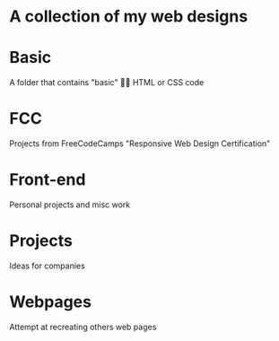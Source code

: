 # A collection of my web designs

# Basic
A folder that contains "basic" 🤷‍♂️ HTML or CSS code

# FCC
Projects from FreeCodeCamps "Responsive Web Design Certification" 

# Front-end
Personal projects and misc work

# Projects
Ideas for companies

# Webpages
Attempt at recreating others web pages
